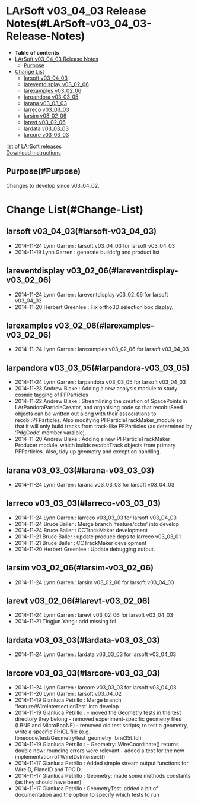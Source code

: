 LArSoft v03\_04\_03 Release Notes(#LArSoft-v03_04_03-Release-Notes)
======================================================================

-   **Table of contents**
-   [LArSoft v03\_04\_03 Release Notes](#LArSoft-v03_04_03-Release-Notes)
    -   [Purpose](#Purpose)
-   [Change List](#Change-List)
    -   [larsoft v03\_04\_03](#larsoft-v03_04_03)
    -   [lareventdisplay v03\_02\_06](#lareventdisplay-v03_02_06)
    -   [larexamples v03\_02\_06](#larexamples-v03_02_06)
    -   [larpandora v03\_03\_05](#larpandora-v03_03_05)
    -   [larana v03\_03\_03](#larana-v03_03_03)
    -   [larreco v03\_03\_03](#larreco-v03_03_03)
    -   [larsim v03\_02\_06](#larsim-v03_02_06)
    -   [larevt v03\_02\_06](#larevt-v03_02_06)
    -   [lardata v03\_03\_03](#lardata-v03_03_03)
    -   [larcore v03\_03\_03](#larcore-v03_03_03)

[list of LArSoft releases](LArSoft_release_list)\
[Download instructions](http://scisoft.fnal.gov/scisoft/bundles/larsoft/v03_04_03/larsoft-v03_04_03.html)

Purpose(#Purpose)
--------------------

Changes to develop since v03\_04\_02.

Change List(#Change-List)
============================

larsoft v03\_04\_03(#larsoft-v03_04_03)
------------------------------------------

-   2014-11-24 Lynn Garren : larsoft v03\_04\_03 for larsoft v03\_04\_03
-   2014-11-19 Lynn Garren : generate buildcfg and product list

lareventdisplay v03\_02\_06(#lareventdisplay-v03_02_06)
----------------------------------------------------------

-   2014-11-24 Lynn Garren : lareventdisplay v03\_02\_06 for larsoft v03\_04\_03
-   2014-11-20 Herbert Greenlee : Fix ortho3D selection box display.

larexamples v03\_02\_06(#larexamples-v03_02_06)
--------------------------------------------------

-   2014-11-24 Lynn Garren : larexamples v03\_02\_06 for larsoft v03\_04\_03

larpandora v03\_03\_05(#larpandora-v03_03_05)
------------------------------------------------

-   2014-11-24 Lynn Garren : larpandora v03\_03\_05 for larsoft v03\_04\_03
-   2014-11-23 Andrew Blake : Adding a new analysis module to study cosmic tagging of PFParticles
-   2014-11-22 Andrew Blake : Streamlining the creation of SpacePoints in LArPandoraParticleCreator, and organising code so that recob::Seed objects can be written out along with their associations to recob::PFParticles. Also modifying PFParticleTrackMaker\_module so that it will only build tracks from track-like PFParticles (as determined by ‘PdgCode’ member varaible).
-   2014-11-20 Andrew Blake : Adding a new PFParticleTrackMaker Producer module, which builds recob::Track objects from primary PFParticles. Also, tidy up geometry and exception handling.

larana v03\_03\_03(#larana-v03_03_03)
----------------------------------------

-   2014-11-24 Lynn Garren : larana v03\_03\_03 for larsoft v03\_04\_03

larreco v03\_03\_03(#larreco-v03_03_03)
------------------------------------------

-   2014-11-24 Lynn Garren : larreco v03\_03\_03 for larsoft v03\_04\_03
-   2014-11-24 Bruce Baller : Merge branch ‘feature/cctm’ into develop
-   2014-11-24 Bruce Baller : CCTrackMaker development
-   2014-11-21 Bruce Baller : update produce deps to larreco v03\_03\_01
-   2014-11-21 Bruce Baller : CCTrackMaker development
-   2014-11-20 Herbert Greenlee : Update debugging output.

larsim v03\_02\_06(#larsim-v03_02_06)
----------------------------------------

-   2014-11-24 Lynn Garren : larsim v03\_02\_06 for larsoft v03\_04\_03

larevt v03\_02\_06(#larevt-v03_02_06)
----------------------------------------

-   2014-11-24 Lynn Garren : larevt v03\_02\_06 for larsoft v03\_04\_03
-   2014-11-21 Tingjun Yang : add missing fcl

lardata v03\_03\_03(#lardata-v03_03_03)
------------------------------------------

-   2014-11-24 Lynn Garren : lardata v03\_03\_03 for larsoft v03\_04\_03

larcore v03\_03\_03(#larcore-v03_03_03)
------------------------------------------

-   2014-11-24 Lynn Garren : larcore v03\_03\_03 for larsoft v03\_04\_03
-   2014-11-20 Lynn Garren : larsoft v03\_04\_02
-   2014-11-19 Gianluca Petrillo : Merge branch ‘feature/WireIntersectionTest’ into develop
-   2014-11-19 Gianluca Petrillo : - moved the Geometry tests in the test directory they belong - removed experiment-specific geometry files (LBNE and MicroBooNE) - removed old test scripts; to test a geometry, write a specific FHiCL file (e.g. lbnecode/test/Geometry/test\_geometry\_lbne35t.fcl)
-   2014-11-19 Gianluca Petrillo : - Geometry::WireCoordinate() returns double now: rounding errors were relevant - added a test for the new implementation of WireIDsIntersect()
-   2014-11-17 Gianluca Petrillo : Added simple stream output functions for WireID, PlaneID and TPCID.
-   2014-11-17 Gianluca Petrillo : Geometry: made some methods constants (as they should have been)
-   2014-11-17 Gianluca Petrillo : GeometryTest: added a bit of documentation and the option to specify which tests to run
